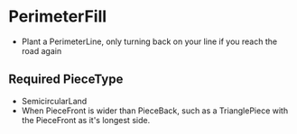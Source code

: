 # PerimeterFill

- Plant a PerimeterLine, only turning back on your line if you reach the road again


## Required PieceType
- SemicircularLand
- When PieceFront is wider than PieceBack, such as a TrianglePiece with the PieceFront as it's longest side. 